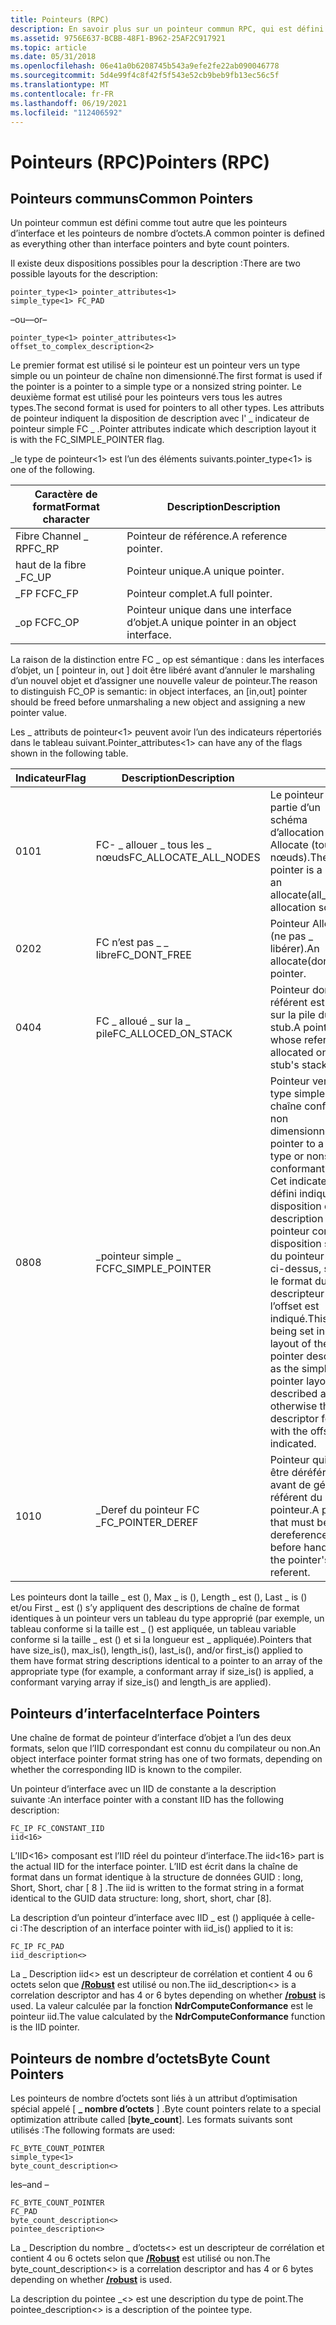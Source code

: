 ```yaml
---
title: Pointeurs (RPC)
description: En savoir plus sur un pointeur commun RPC, qui est défini comme tout autre que les pointeurs d’interface et les pointeurs de nombre d’octets.
ms.assetid: 9756E637-BCBB-48F1-B962-25AF2C917921
ms.topic: article
ms.date: 05/31/2018
ms.openlocfilehash: 06e41a0b6208745b543a9efe2fe22ab090046778
ms.sourcegitcommit: 5d4e99f4c8f42f5f543e52cb9beb9fb13ec56c5f
ms.translationtype: MT
ms.contentlocale: fr-FR
ms.lasthandoff: 06/19/2021
ms.locfileid: "112406592"
---
```

# <a name="pointers-rpc"></a><span data-ttu-id="56f4a-103">Pointeurs (RPC)</span><span class="sxs-lookup"><span data-stu-id="56f4a-103">Pointers (RPC)</span></span>

## <a name="common-pointers"></a><span data-ttu-id="56f4a-104">Pointeurs communs</span><span class="sxs-lookup"><span data-stu-id="56f4a-104">Common Pointers</span></span>

<span data-ttu-id="56f4a-105">Un pointeur commun est défini comme tout autre que les pointeurs d’interface et les pointeurs de nombre d’octets.</span><span class="sxs-lookup"><span data-stu-id="56f4a-105">A common pointer is defined as everything other than interface pointers and byte count pointers.</span></span>

<span data-ttu-id="56f4a-106">Il existe deux dispositions possibles pour la description :</span><span class="sxs-lookup"><span data-stu-id="56f4a-106">There are two possible layouts for the description:</span></span>

``` syntax
pointer_type<1> pointer_attributes<1>
simple_type<1> FC_PAD
```

<span data-ttu-id="56f4a-107">–ou–</span><span class="sxs-lookup"><span data-stu-id="56f4a-107">–or–</span></span>

``` syntax
pointer_type<1> pointer_attributes<1>
offset_to_complex_description<2>
```

<span data-ttu-id="56f4a-108">Le premier format est utilisé si le pointeur est un pointeur vers un type simple ou un pointeur de chaîne non dimensionné.</span><span class="sxs-lookup"><span data-stu-id="56f4a-108">The first format is used if the pointer is a pointer to a simple type or a nonsized string pointer.</span></span> <span data-ttu-id="56f4a-109">Le deuxième format est utilisé pour les pointeurs vers tous les autres types.</span><span class="sxs-lookup"><span data-stu-id="56f4a-109">The second format is used for pointers to all other types.</span></span> <span data-ttu-id="56f4a-110">Les attributs de pointeur indiquent la disposition de description avec l' \_ indicateur de pointeur simple FC \_ .</span><span class="sxs-lookup"><span data-stu-id="56f4a-110">Pointer attributes indicate which description layout it is with the FC\_SIMPLE\_POINTER flag.</span></span>

<span data-ttu-id="56f4a-111">\_le type de pointeur<1> est l’un des éléments suivants.</span><span class="sxs-lookup"><span data-stu-id="56f4a-111">pointer\_type<1> is one of the following.</span></span>



| <span data-ttu-id="56f4a-112">Caractère de format</span><span class="sxs-lookup"><span data-stu-id="56f4a-112">Format character</span></span> | <span data-ttu-id="56f4a-113">Description</span><span class="sxs-lookup"><span data-stu-id="56f4a-113">Description</span></span>                              |
|------------------|------------------------------------------|
| <span data-ttu-id="56f4a-114">Fibre Channel \_ RP</span><span class="sxs-lookup"><span data-stu-id="56f4a-114">FC\_RP</span></span>           | <span data-ttu-id="56f4a-115">Pointeur de référence.</span><span class="sxs-lookup"><span data-stu-id="56f4a-115">A reference pointer.</span></span>                     |
| <span data-ttu-id="56f4a-116">haut de la fibre \_</span><span class="sxs-lookup"><span data-stu-id="56f4a-116">FC\_UP</span></span>           | <span data-ttu-id="56f4a-117">Pointeur unique.</span><span class="sxs-lookup"><span data-stu-id="56f4a-117">A unique pointer.</span></span>                        |
| <span data-ttu-id="56f4a-118">\_FP FC</span><span class="sxs-lookup"><span data-stu-id="56f4a-118">FC\_FP</span></span>           | <span data-ttu-id="56f4a-119">Pointeur complet.</span><span class="sxs-lookup"><span data-stu-id="56f4a-119">A full pointer.</span></span>                          |
| <span data-ttu-id="56f4a-120">\_op FC</span><span class="sxs-lookup"><span data-stu-id="56f4a-120">FC\_OP</span></span>           | <span data-ttu-id="56f4a-121">Pointeur unique dans une interface d’objet.</span><span class="sxs-lookup"><span data-stu-id="56f4a-121">A unique pointer in an object interface.</span></span> |



 

<span data-ttu-id="56f4a-122">La raison de la distinction entre FC \_ op est sémantique : dans les interfaces d’objet, un \[ pointeur in, out \] doit être libéré avant d’annuler le marshaling d’un nouvel objet et d’assigner une nouvelle valeur de pointeur.</span><span class="sxs-lookup"><span data-stu-id="56f4a-122">The reason to distinguish FC\_OP is semantic: in object interfaces, an \[in,out\] pointer should be freed before unmarshaling a new object and assigning a new pointer value.</span></span>

<span data-ttu-id="56f4a-123">Les \_ attributs de pointeur<1> peuvent avoir l’un des indicateurs répertoriés dans le tableau suivant.</span><span class="sxs-lookup"><span data-stu-id="56f4a-123">Pointer\_attributes<1> can have any of the flags shown in the following table.</span></span>



| <span data-ttu-id="56f4a-124">Indicateur</span><span class="sxs-lookup"><span data-stu-id="56f4a-124">Flag</span></span> | <span data-ttu-id="56f4a-125">Description</span><span class="sxs-lookup"><span data-stu-id="56f4a-125">Description</span></span>              |                                                                                                                                                                                                                                       |
|------|--------------------------|---------------------------------------------------------------------------------------------------------------------------------------------------------------------------------------------------------------------------------------|
| <span data-ttu-id="56f4a-126">01</span><span class="sxs-lookup"><span data-stu-id="56f4a-126">01</span></span>   | <span data-ttu-id="56f4a-127">FC- \_ allouer \_ tous les \_ nœuds</span><span class="sxs-lookup"><span data-stu-id="56f4a-127">FC\_ALLOCATE\_ALL\_NODES</span></span> | <span data-ttu-id="56f4a-128">Le pointeur fait partie d’un schéma d’allocation Allocate (tous les \_ nœuds).</span><span class="sxs-lookup"><span data-stu-id="56f4a-128">The pointer is a part of an allocate(all\_nodes) allocation scheme.</span></span>                                                                                                                                                                   |
| <span data-ttu-id="56f4a-129">02</span><span class="sxs-lookup"><span data-stu-id="56f4a-129">02</span></span>   | <span data-ttu-id="56f4a-130">FC n’est pas \_ \_ libre</span><span class="sxs-lookup"><span data-stu-id="56f4a-130">FC\_DONT\_FREE</span></span>           | <span data-ttu-id="56f4a-131">Pointeur Allocate (ne pas \_ libérer).</span><span class="sxs-lookup"><span data-stu-id="56f4a-131">An allocate(dont\_free) pointer.</span></span>                                                                                                                                                                                                      |
| <span data-ttu-id="56f4a-132">04</span><span class="sxs-lookup"><span data-stu-id="56f4a-132">04</span></span>   | <span data-ttu-id="56f4a-133">FC \_ alloué \_ sur la \_ pile</span><span class="sxs-lookup"><span data-stu-id="56f4a-133">FC\_ALLOCED\_ON\_STACK</span></span>   | <span data-ttu-id="56f4a-134">Pointeur dont le référent est alloué sur la pile du stub.</span><span class="sxs-lookup"><span data-stu-id="56f4a-134">A pointer whose referent is allocated on the stub's stack.</span></span>                                                                                                                                                                            |
| <span data-ttu-id="56f4a-135">08</span><span class="sxs-lookup"><span data-stu-id="56f4a-135">08</span></span>   | <span data-ttu-id="56f4a-136">\_pointeur simple \_ FC</span><span class="sxs-lookup"><span data-stu-id="56f4a-136">FC\_SIMPLE\_POINTER</span></span>      | <span data-ttu-id="56f4a-137">Pointeur vers un type simple ou une chaîne conforme non dimensionnée.</span><span class="sxs-lookup"><span data-stu-id="56f4a-137">A pointer to a simple type or nonsized conformant string.</span></span> <span data-ttu-id="56f4a-138">Cet indicateur défini indique la disposition de la description du pointeur comme disposition simple du pointeur décrite ci-dessus, sinon le format du descripteur avec l’offset est indiqué.</span><span class="sxs-lookup"><span data-stu-id="56f4a-138">This flag being set indicates layout of the pointer description as the simple pointer layout described above, otherwise the descriptor format with the offset is indicated.</span></span> |
| <span data-ttu-id="56f4a-139">10</span><span class="sxs-lookup"><span data-stu-id="56f4a-139">10</span></span>   | <span data-ttu-id="56f4a-140">\_Deref du pointeur FC \_</span><span class="sxs-lookup"><span data-stu-id="56f4a-140">FC\_POINTER\_DEREF</span></span>       | <span data-ttu-id="56f4a-141">Pointeur qui doit être déréférencé avant de gérer le référent du pointeur.</span><span class="sxs-lookup"><span data-stu-id="56f4a-141">A pointer that must be dereferenced before handling the pointer's referent.</span></span>                                                                                                                                                           |



 

<span data-ttu-id="56f4a-142">Les pointeurs dont la taille \_ est (), Max \_ is (), Length \_ est (), Last \_ is () et/ou First \_ est () s’y appliquent des descriptions de chaîne de format identiques à un pointeur vers un tableau du type approprié (par exemple, un tableau conforme si la taille est \_ () est appliquée, un tableau variable conforme si la taille \_ est () et si la longueur est \_ appliquée).</span><span class="sxs-lookup"><span data-stu-id="56f4a-142">Pointers that have size\_is(), max\_is(), length\_is(), last\_is(), and/or first\_is() applied to them have format string descriptions identical to a pointer to an array of the appropriate type (for example, a conformant array if size\_is() is applied, a conformant varying array if size\_is() and length\_is are applied).</span></span>

## <a name="interface-pointers"></a><span data-ttu-id="56f4a-143">Pointeurs d’interface</span><span class="sxs-lookup"><span data-stu-id="56f4a-143">Interface Pointers</span></span>

<span data-ttu-id="56f4a-144">Une chaîne de format de pointeur d’interface d’objet a l’un des deux formats, selon que l’IID correspondant est connu du compilateur ou non.</span><span class="sxs-lookup"><span data-stu-id="56f4a-144">An object interface pointer format string has one of two formats, depending on whether the corresponding IID is known to the compiler.</span></span>

<span data-ttu-id="56f4a-145">Un pointeur d’interface avec un IID de constante a la description suivante :</span><span class="sxs-lookup"><span data-stu-id="56f4a-145">An interface pointer with a constant IID has the following description:</span></span>

``` syntax
FC_IP FC_CONSTANT_IID 
iid<16>
```

<span data-ttu-id="56f4a-146">L’IID<16> composant est l’IID réel du pointeur d’interface.</span><span class="sxs-lookup"><span data-stu-id="56f4a-146">The iid<16> part is the actual IID for the interface pointer.</span></span> <span data-ttu-id="56f4a-147">L’IID est écrit dans la chaîne de format dans un format identique à la structure de données GUID : long, Short, Short, char \[ 8 \] .</span><span class="sxs-lookup"><span data-stu-id="56f4a-147">The iid is written to the format string in a format identical to the GUID data structure: long, short, short, char \[8\].</span></span>

<span data-ttu-id="56f4a-148">La description d’un pointeur d’interface avec IID \_ est () appliquée à celle-ci :</span><span class="sxs-lookup"><span data-stu-id="56f4a-148">The description of an interface pointer with iid\_is() applied to it is:</span></span>

``` syntax
FC_IP FC_PAD 
iid_description<> 
```

<span data-ttu-id="56f4a-149">La \_ Description iid<> est un descripteur de corrélation et contient 4 ou 6 octets selon que [**/Robust**](/windows/desktop/Midl/-robust) est utilisé ou non.</span><span class="sxs-lookup"><span data-stu-id="56f4a-149">The iid\_description<> is a correlation descriptor and has 4 or 6 bytes depending on whether [**/robust**](/windows/desktop/Midl/-robust) is used.</span></span> <span data-ttu-id="56f4a-150">La valeur calculée par la fonction **NdrComputeConformance** est le pointeur iid.</span><span class="sxs-lookup"><span data-stu-id="56f4a-150">The value calculated by the **NdrComputeConformance** function is the IID pointer.</span></span>

## <a name="byte-count-pointers"></a><span data-ttu-id="56f4a-151">Pointeurs de nombre d’octets</span><span class="sxs-lookup"><span data-stu-id="56f4a-151">Byte Count Pointers</span></span>

<span data-ttu-id="56f4a-152">Les pointeurs de nombre d’octets sont liés à un attribut d’optimisation spécial appelé \[ **\_ nombre d’octets** \] .</span><span class="sxs-lookup"><span data-stu-id="56f4a-152">Byte count pointers relate to a special optimization attribute called \[**byte\_count**\].</span></span> <span data-ttu-id="56f4a-153">Les formats suivants sont utilisés :</span><span class="sxs-lookup"><span data-stu-id="56f4a-153">The following formats are used:</span></span>

``` syntax
FC_BYTE_COUNT_POINTER 
simple_type<1>
byte_count_description<> 
```

<span data-ttu-id="56f4a-154">les</span><span class="sxs-lookup"><span data-stu-id="56f4a-154">–and –</span></span>

``` syntax
FC_BYTE_COUNT_POINTER 
FC_PAD
byte_count_description<> 
pointee_description<>
```

<span data-ttu-id="56f4a-155">La \_ Description du nombre \_ d’octets<> est un descripteur de corrélation et contient 4 ou 6 octets selon que [**/Robust**](/windows/desktop/Midl/-robust) est utilisé ou non.</span><span class="sxs-lookup"><span data-stu-id="56f4a-155">The byte\_count\_description<> is a correlation descriptor and has 4 or 6 bytes depending on whether [**/robust**](/windows/desktop/Midl/-robust) is used.</span></span>

<span data-ttu-id="56f4a-156">La description du pointee \_<> est une description du type de point.</span><span class="sxs-lookup"><span data-stu-id="56f4a-156">The pointee\_description<> is a description of the pointee type.</span></span>

 

 
